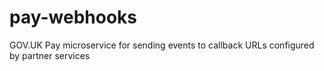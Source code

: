 # pay-webhooks
GOV.UK Pay microservice for sending events to callback URLs configured by partner services
